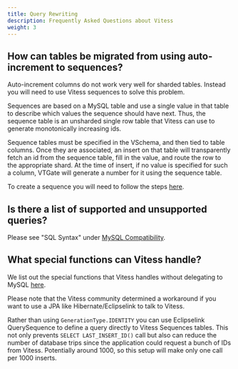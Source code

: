 ```yaml
---
title: Query Rewriting
description: Frequently Asked Questions about Vitess
weight: 3
---
```


## How can tables be migrated from using auto-increment to sequences?

Auto-increment columns do not work very well for sharded tables. Instead you will need to use Vitess sequences to solve this problem. 

Sequences are based on a MySQL table and use a single value in that table to describe which values the sequence should have next. Thus, the sequence table is an unsharded single row table that Vitess can use to generate monotonically increasing ids. 

Sequence tables must be specified in the VSchema, and then tied to table columns. Once they are associated, an insert on that table will transparently fetch an id from the sequence table, fill in the value, and route the row to the appropriate shard. At the time of insert, if no value is specified for such a column, VTGate will generate a number for it using the sequence table.

To create a sequence you will need to follow the steps [here](https://vitess.io/docs/reference/features/vitess-sequences/#creating-a-sequence).

## Is there a list of supported and unsupported queries?

Please see "SQL Syntax" under [MySQL Compatibility](https://vitess.io/docs/reference/compatibility/mysql-compatibility/).

## What special functions can Vitess handle?

We list out the special functions that Vitess handles without delegating to MySQL [here](https://vitess.io/docs/concepts/query-rewriting/#special-functions).

Please note that the Vitess community determined a workaround if you want to use a JPA like Hibernate/Eclipselink to talk to Vitess.  

Rather than using `GenerationType.IDENTITY` you can use Eclipselink QuerySequence to define a query directly to Vitess Sequences tables. This not only prevents `SELECT LAST_INSERT_ID()` call but also can reduce the number of database trips since the application could request a bunch of IDs from Vitess. Potentially around 1000, so this setup will make only one call per 1000 inserts.